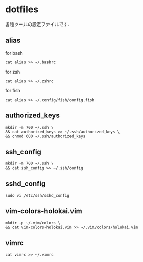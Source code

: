 # dotfiles
各種ツールの設定ファイルです．

## alias
for bash
```
cat alias >> ~/.bashrc
```

for zsh
```
cat alias >> ~/.zshrc
```

for fish
```
cat alias >> ~/.config/fish/config.fish
```

## authorized_keys
```
mkdir -m 700 ~/.ssh \
&& cat authorized_keys >> ~/.ssh/authorized_keys \
&& chmod 600 ~/.ssh/authorized_keys
```

## ssh_config
```
mkdir -m 700 ~/.ssh \
&& cat ssh_config >> ~/.ssh/config
```

## sshd_config
```
sudo vi /etc/ssh/sshd_config
```

## vim-colors-holokai.vim
```
mkdir -p ~/.vim/colors \
&& cat vim-colors-holokai.vim >> ~/.vim/colors/holokai.vim
```

## vimrc
```
cat vimrc >> ~/.vimrc
```
